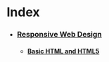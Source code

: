 # Index
* ### [Responsive Web Design](https://github.com/jmarcosg/courses/tree/main/freeCodeCamp/Responsive%20Web%20Design)
  * #### [Basic HTML and HTML5](https://github.com/jmarcosg/courses/tree/main/freeCodeCamp/Responsive%20Web%20Design/Basic%20HTML%20and%20HTML5)
